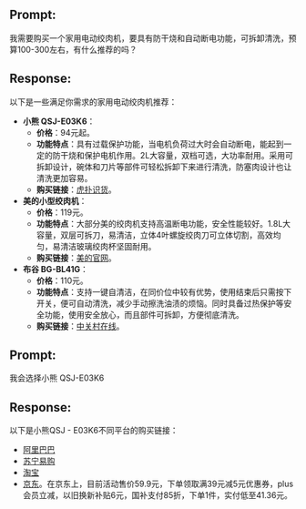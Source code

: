 ## Prompt:
我需要购买一个家用电动绞肉机，要具有防干烧和自动断电功能，可拆卸清洗，预算100-300左右，有什么推荐的吗？

## Response:
以下是一些满足你需求的家用电动绞肉机推荐：
- **小熊 QSJ-E03K6**：
    - **价格**：94元起。
    - **功能特点**：具有过载保护功能，当电机负荷过大时会自动断电，能起到一定的防干烧和保护电机作用。2L大容量，双档可选，大功率耐用。采用可拆卸设计，碗体和刀片等部件可轻松拆卸下来进行清洗，防塞肉设计也让清洗更加容易。
    - **购买链接**：[虎扑识货](http://m.shihuo.cn/page/supplierList/459356222?id=5657242&sku_id=459356222)。
- **美的小型绞肉机**：
    - **价格**：119元。
    - **功能特点**：大部分美的绞肉机支持高温断电功能，安全性能较好。1.8L大容量，双层可拆刀，易清洁，立体4叶螺旋绞肉刀可立体切割，高效均匀，易清洁玻璃绞肉杯坚固耐用。
    - **购买链接**：[美的官网](https://m.midea.cn/next/detail/index?itemid=1000000000400702925159)。
- **布谷 BG-BL41G**：
    - **价格**：110元。
    - **功能特点**：支持一键自清洁，在同价位中较有优势，使用结束后只需按下开关，便可自动清洗，减少手动擦洗油渍的烦恼。同时具备过热保护等安全功能，使用安全放心，而且部件可拆卸，方便彻底清洗。
    - **购买链接**：[中关村在线](https://wap.zol.com.cn/1379/1378246/param.html)。
## Prompt:
我会选择小熊 QSJ-E03K6

## Response:
以下是小熊QSJ - E03K6不同平台的购买链接：
- [阿里巴巴](http://m.1688.com/offer/902403051444.html)
- [苏宁易购](https://m.suning.com/bigimages/12444313579.html)
- [淘宝](https://pingjia.taobao.com/0e3502ddce6b875d53dbf6d1ab6de6b1.html)
- [京东](https://m.smzdm.com/p/147610055/)。在京东上，目前活动售价59.9元，下单领取满39元减5元优惠券，plus会员立减，以旧换新补贴6元，国补支付85折，下单1件，实付低至41.36元。
